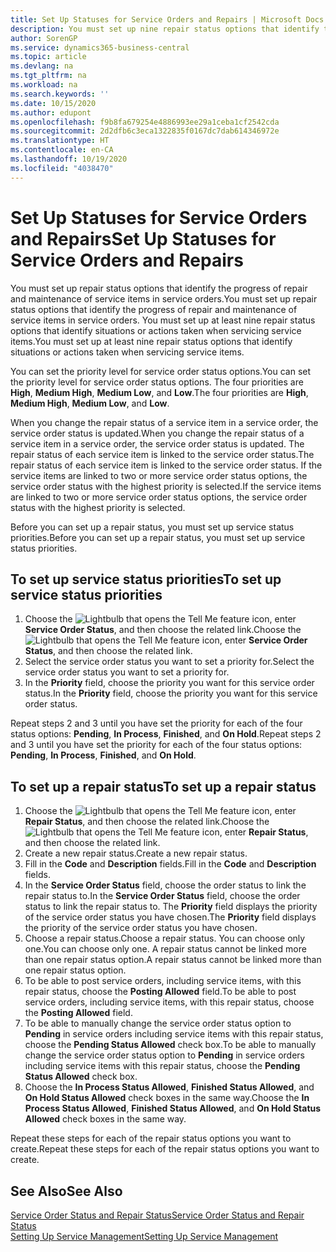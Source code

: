 ```yaml
---
title: Set Up Statuses for Service Orders and Repairs | Microsoft Docs
description: You must set up nine repair status options that identify the progress of repair and maintenance of service items in service orders.
author: SorenGP
ms.service: dynamics365-business-central
ms.topic: article
ms.devlang: na
ms.tgt_pltfrm: na
ms.workload: na
ms.search.keywords: ''
ms.date: 10/15/2020
ms.author: edupont
ms.openlocfilehash: f9b8fa679254e4886993ee29a1ceba1cf2542cda
ms.sourcegitcommit: 2d2dfb6c3eca1322835f0167dc7dab614346972e
ms.translationtype: HT
ms.contentlocale: en-CA
ms.lasthandoff: 10/19/2020
ms.locfileid: "4038470"
---
```

# <a name="set-up-statuses-for-service-orders-and-repairs"></a><span data-ttu-id="c1956-103">Set Up Statuses for Service Orders and Repairs</span><span class="sxs-lookup"><span data-stu-id="c1956-103">Set Up Statuses for Service Orders and Repairs</span></span>

<span data-ttu-id="c1956-104">You must set up repair status options that identify the progress of repair and maintenance of service items in service orders.</span><span class="sxs-lookup"><span data-stu-id="c1956-104">You must set up repair status options that identify the progress of repair and maintenance of service items in service orders.</span></span> <span data-ttu-id="c1956-105">You must set up at least nine repair status options that identify situations or actions taken when servicing service items.</span><span class="sxs-lookup"><span data-stu-id="c1956-105">You must set up at least nine repair status options that identify situations or actions taken when servicing service items.</span></span>  

<span data-ttu-id="c1956-106">You can set the priority level for service order status options.</span><span class="sxs-lookup"><span data-stu-id="c1956-106">You can set the priority level for service order status options.</span></span> <span data-ttu-id="c1956-107">The four priorities are **High**, **Medium High**, **Medium Low**, and **Low**.</span><span class="sxs-lookup"><span data-stu-id="c1956-107">The four priorities are **High**, **Medium High**, **Medium Low**, and **Low**.</span></span>  

<span data-ttu-id="c1956-108">When you change the repair status of a service item in a service order, the service order status is updated.</span><span class="sxs-lookup"><span data-stu-id="c1956-108">When you change the repair status of a service item in a service order, the service order status is updated.</span></span> <span data-ttu-id="c1956-109">The repair status of each service item is linked to the service order status.</span><span class="sxs-lookup"><span data-stu-id="c1956-109">The repair status of each service item is linked to the service order status.</span></span> <span data-ttu-id="c1956-110">If the service items are linked to two or more service order status options, the service order status with the highest priority is selected.</span><span class="sxs-lookup"><span data-stu-id="c1956-110">If the service items are linked to two or more service order status options, the service order status with the highest priority is selected.</span></span>  

<span data-ttu-id="c1956-111">Before you can set up a repair status, you must set up service status priorities.</span><span class="sxs-lookup"><span data-stu-id="c1956-111">Before you can set up a repair status, you must set up service status priorities.</span></span>

## <a name="to-set-up-service-status-priorities"></a><span data-ttu-id="c1956-112">To set up service status priorities</span><span class="sxs-lookup"><span data-stu-id="c1956-112">To set up service status priorities</span></span>

1. <span data-ttu-id="c1956-113">Choose the ![Lightbulb that opens the Tell Me feature](media/ui-search/search_small.png "Tell me what you want to do") icon, enter **Service Order Status**, and then choose the related link.</span><span class="sxs-lookup"><span data-stu-id="c1956-113">Choose the ![Lightbulb that opens the Tell Me feature](media/ui-search/search_small.png "Tell me what you want to do") icon, enter **Service Order Status**, and then choose the related link.</span></span>  
2. <span data-ttu-id="c1956-114">Select the service order status you want to set a priority for.</span><span class="sxs-lookup"><span data-stu-id="c1956-114">Select the service order status you want to set a priority for.</span></span>  
3. <span data-ttu-id="c1956-115">In the **Priority** field, choose the priority you want for this service order status.</span><span class="sxs-lookup"><span data-stu-id="c1956-115">In the **Priority** field, choose the priority you want for this service order status.</span></span>  

<span data-ttu-id="c1956-116">Repeat steps 2 and 3 until you have set the priority for each of the four status options: **Pending**, **In Process**, **Finished**, and **On Hold**.</span><span class="sxs-lookup"><span data-stu-id="c1956-116">Repeat steps 2 and 3 until you have set the priority for each of the four status options: **Pending**, **In Process**, **Finished**, and **On Hold**.</span></span>  

## <a name="to-set-up-a-repair-status"></a><span data-ttu-id="c1956-117">To set up a repair status</span><span class="sxs-lookup"><span data-stu-id="c1956-117">To set up a repair status</span></span>

1. <span data-ttu-id="c1956-118">Choose the ![Lightbulb that opens the Tell Me feature](media/ui-search/search_small.png "Tell me what you want to do") icon, enter **Repair Status**, and then choose the related link.</span><span class="sxs-lookup"><span data-stu-id="c1956-118">Choose the ![Lightbulb that opens the Tell Me feature](media/ui-search/search_small.png "Tell me what you want to do") icon, enter **Repair Status**, and then choose the related link.</span></span>
2. <span data-ttu-id="c1956-119">Create a new repair status.</span><span class="sxs-lookup"><span data-stu-id="c1956-119">Create a new repair status.</span></span>  
3. <span data-ttu-id="c1956-120">Fill in the **Code** and **Description** fields.</span><span class="sxs-lookup"><span data-stu-id="c1956-120">Fill in the **Code** and **Description** fields.</span></span>  
4. <span data-ttu-id="c1956-121">In the **Service Order Status** field, choose the order status to link the repair status to.</span><span class="sxs-lookup"><span data-stu-id="c1956-121">In the **Service Order Status** field, choose the order status to link the repair status to.</span></span> <span data-ttu-id="c1956-122">The **Priority** field displays the priority of the service order status you have chosen.</span><span class="sxs-lookup"><span data-stu-id="c1956-122">The **Priority** field displays the priority of the service order status you have chosen.</span></span>  
5. <span data-ttu-id="c1956-123">Choose a repair status.</span><span class="sxs-lookup"><span data-stu-id="c1956-123">Choose a repair status.</span></span> <span data-ttu-id="c1956-124">You can choose only one.</span><span class="sxs-lookup"><span data-stu-id="c1956-124">You can choose only one.</span></span> <span data-ttu-id="c1956-125">A repair status cannot be linked more than one repair status option.</span><span class="sxs-lookup"><span data-stu-id="c1956-125">A repair status cannot be linked more than one repair status option.</span></span>  
6. <span data-ttu-id="c1956-126">To be able to post service orders, including service items, with this repair status, choose the **Posting Allowed** field.</span><span class="sxs-lookup"><span data-stu-id="c1956-126">To be able to post service orders, including service items, with this repair status, choose the **Posting Allowed** field.</span></span>  
7. <span data-ttu-id="c1956-127">To be able to manually change the service order status option to **Pending** in service orders including service items with this repair status, choose the **Pending Status Allowed** check box.</span><span class="sxs-lookup"><span data-stu-id="c1956-127">To be able to manually change the service order status option to **Pending** in service orders including service items with this repair status, choose the **Pending Status Allowed** check box.</span></span>  
8. <span data-ttu-id="c1956-128">Choose the **In Process Status Allowed**, **Finished Status Allowed**, and **On Hold Status Allowed** check boxes in the same way.</span><span class="sxs-lookup"><span data-stu-id="c1956-128">Choose the **In Process Status Allowed**, **Finished Status Allowed**, and **On Hold Status Allowed** check boxes in the same way.</span></span>

<span data-ttu-id="c1956-129">Repeat these steps for each of the repair status options you want to create.</span><span class="sxs-lookup"><span data-stu-id="c1956-129">Repeat these steps for each of the repair status options you want to create.</span></span>

## <a name="see-also"></a><span data-ttu-id="c1956-130">See Also</span><span class="sxs-lookup"><span data-stu-id="c1956-130">See Also</span></span>

[<span data-ttu-id="c1956-131">Service Order Status and Repair Status</span><span class="sxs-lookup"><span data-stu-id="c1956-131">Service Order Status and Repair Status</span></span>](service-service-order-status-and-repair-status.md)  
[<span data-ttu-id="c1956-132">Setting Up Service Management</span><span class="sxs-lookup"><span data-stu-id="c1956-132">Setting Up Service Management</span></span>](service-setup-service.md)  
